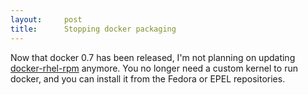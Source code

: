 ```yaml
---
layout:     post
title:      Stopping docker packaging
---
```



Now that docker 0.7 has been released, I'm not planning on updating [docker-rhel-rpm](https///github.com/sciurus/docker-rhel-rpm) anymore. You no longer need a custom kernel to run docker, and you can install it from the Fedora or EPEL repositories.





